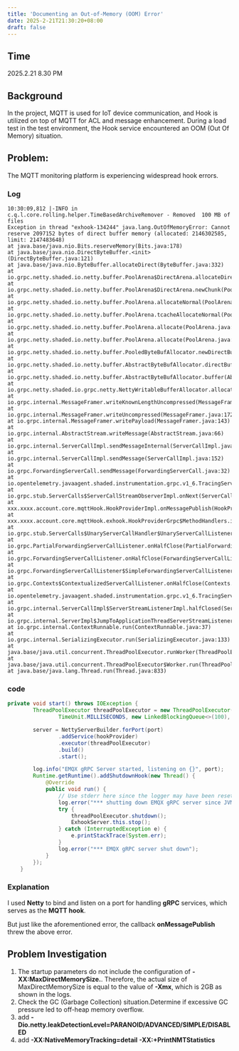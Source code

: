 ```yaml
---
title: 'Documenting an Out-of-Memory (OOM) Error'
date: 2025-2-21T21:30:20+08:00
draft: false
---
```


## Time
2025.2.21  8.30 PM

## Background
In the project, MQTT is used for IoT device communication, and Hook is utilized on top of MQTT for ACL and message enhancement. During a load test in the test environment, the Hook service encountered an OOM (Out Of Memory) situation.

## Problem: 
The MQTT monitoring platform is experiencing widespread hook errors.
### Log

```
10:30:09,812 |-INFO in c.q.l.core.rolling.helper.TimeBasedArchiveRemover - Removed  100 MB of files
Exception in thread "exhook-134244" java.lang.OutOfMemoryError: Cannot reserve 2097152 bytes of direct buffer memory (allocated: 2146302585, limit: 2147483648)
at java.base/java.nio.Bits.reserveMemory(Bits.java:178)
at java.base/java.nio.DirectByteBuffer.<init>(DirectByteBuffer.java:121)
at java.base/java.nio.ByteBuffer.allocateDirect(ByteBuffer.java:332)
at io.grpc.netty.shaded.io.netty.buffer.PoolArena$DirectArena.allocateDirect(PoolArena.java:717)
at io.grpc.netty.shaded.io.netty.buffer.PoolArena$DirectArena.newChunk(PoolArena.java:692)
at io.grpc.netty.shaded.io.netty.buffer.PoolArena.allocateNormal(PoolArena.java:215)
at io.grpc.netty.shaded.io.netty.buffer.PoolArena.tcacheAllocateNormal(PoolArena.java:197)
at io.grpc.netty.shaded.io.netty.buffer.PoolArena.allocate(PoolArena.java:139)
at io.grpc.netty.shaded.io.netty.buffer.PoolArena.allocate(PoolArena.java:129)
at io.grpc.netty.shaded.io.netty.buffer.PooledByteBufAllocator.newDirectBuffer(PooledByteBufAllocator.java:395)
at io.grpc.netty.shaded.io.netty.buffer.AbstractByteBufAllocator.directBuffer(AbstractByteBufAllocator.java:188)
at io.grpc.netty.shaded.io.netty.buffer.AbstractByteBufAllocator.buffer(AbstractByteBufAllocator.java:124)
at io.grpc.netty.shaded.io.grpc.netty.NettyWritableBufferAllocator.allocate(NettyWritableBufferAllocator.java:51)
at io.grpc.internal.MessageFramer.writeKnownLengthUncompressed(MessageFramer.java:226)
at io.grpc.internal.MessageFramer.writeUncompressed(MessageFramer.java:172)
at io.grpc.internal.MessageFramer.writePayload(MessageFramer.java:143)
at io.grpc.internal.AbstractStream.writeMessage(AbstractStream.java:66)
at io.grpc.internal.ServerCallImpl.sendMessageInternal(ServerCallImpl.java:168)
at io.grpc.internal.ServerCallImpl.sendMessage(ServerCallImpl.java:152)
at io.grpc.ForwardingServerCall.sendMessage(ForwardingServerCall.java:32)
at io.opentelemetry.javaagent.shaded.instrumentation.grpc.v1_6.TracingServerInterceptor$TracingServerCall.sendMessage(TracingServerInterceptor.java:107)
at io.grpc.stub.ServerCalls$ServerCallStreamObserverImpl.onNext(ServerCalls.java:380)
at xxx.xxxx.account.core.mqttHook.HookProviderImpl.onMessagePublish(HookProviderImpl.java:319)
at xxx.xxxx.account.core.mqttHook.exhook.HookProviderGrpc$MethodHandlers.invoke(HookProviderGrpc.java:1518)
at io.grpc.stub.ServerCalls$UnaryServerCallHandler$UnaryServerCallListener.onHalfClose(ServerCalls.java:182)
at io.grpc.PartialForwardingServerCallListener.onHalfClose(PartialForwardingServerCallListener.java:35)
at io.grpc.ForwardingServerCallListener.onHalfClose(ForwardingServerCallListener.java:23)
at io.grpc.ForwardingServerCallListener$SimpleForwardingServerCallListener.onHalfClose(ForwardingServerCallListener.java:40)
at io.grpc.Contexts$ContextualizedServerCallListener.onHalfClose(Contexts.java:86)
at io.opentelemetry.javaagent.shaded.instrumentation.grpc.v1_6.TracingServerInterceptor$TracingServerCall$TracingServerCallListener.onHalfClose(TracingServerInterceptor.java:152)
at io.grpc.internal.ServerCallImpl$ServerStreamListenerImpl.halfClosed(ServerCallImpl.java:356)
at io.grpc.internal.ServerImpl$JumpToApplicationThreadServerStreamListener$1HalfClosed.runInContext(ServerImpl.java:861)
at io.grpc.internal.ContextRunnable.run(ContextRunnable.java:37)
at io.grpc.internal.SerializingExecutor.run(SerializingExecutor.java:133)
at java.base/java.util.concurrent.ThreadPoolExecutor.runWorker(ThreadPoolExecutor.java:1136)
at java.base/java.util.concurrent.ThreadPoolExecutor$Worker.run(ThreadPoolExecutor.java:635)
at java.base/java.lang.Thread.run(Thread.java:833)
```

### code
```Java
private void start() throws IOException {
        ThreadPoolExecutor threadPoolExecutor = new ThreadPoolExecutor(corePoolSize, maxPoolSize, 0L,
                TimeUnit.MILLISECONDS, new LinkedBlockingQueue<>(100), new CustomizableThreadFactory("exhook-"));

        server = NettyServerBuilder.forPort(port)
                .addService(hookProvider)
                .executor(threadPoolExecutor)
                .build()
                .start();

        log.info("EMQX gRPC Server started, listening on {}", port);
        Runtime.getRuntime().addShutdownHook(new Thread() {
            @Override
            public void run() {
                // Use stderr here since the logger may have been reset by its JVM shutdown hook.
                log.error("*** shutting down EMQX gRPC server since JVM is shutting down");
                try {
                    threadPoolExecutor.shutdown();
                    ExhookServer.this.stop();
                } catch (InterruptedException e) {
                    e.printStackTrace(System.err);
                }
                log.error("*** EMQX gRPC server shut down");
            }
        });
    }
```

### Explanation

I used **Netty** to bind and listen on a port for handling **gRPC** services, which serves as the **MQTT hook**.

But just like the aforementioned error, the callback **onMessagePublish** threw the above error.

## Problem Investigation
1. The startup parameters do not include the configuration of **-XX:MaxDirectMemorySize.**. Therefore, the actual size of MaxDirectMemorySize is equal to the value of **-Xmx**, which is 2GB as shown in the logs.
2. Check the GC (Garbage Collection) situation.Determine if excessive GC pressure led to off-heap memory overflow.
3. add **-Dio.netty.leakDetectionLevel=PARANOID/ADVANCED/SIMPLE/DISABLED**
4. add **-XX:NativeMemoryTracking=detail**  **-XX:+PrintNMTStatistics**